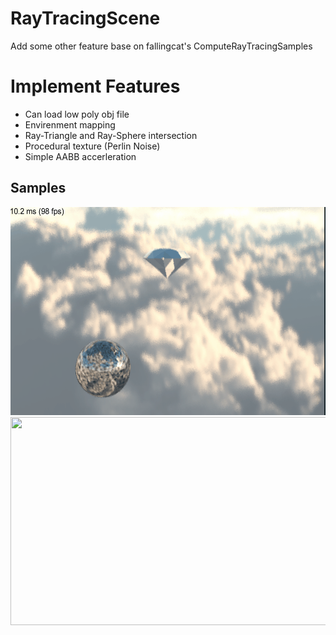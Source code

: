 # RayTracingScene
Add some other feature base on fallingcat's ComputeRayTracingSamples

# Implement Features
- Can load low poly obj file
- Envirenment mapping
- Ray-Triangle and Ray-Sphere intersection
- Procedural texture (Perlin Noise)
- Simple AABB accerleration

## Samples
<img src="./imgs/dimondSphere.gif" height="333px" width="640px" >
<img src="./imgs/pikachuSphere.gif" height="333px" width="640px" >
